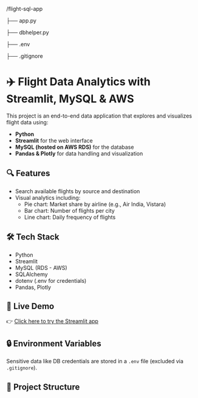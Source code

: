 /flight-sql-app 

├── app.py

├── dbhelper.py

├── .env           

├── .gitignore

# ✈️ Flight Data Analytics with Streamlit, MySQL & AWS

This project is an end-to-end data application that explores and visualizes flight data using:

- **Python**
- **Streamlit** for the web interface
- **MySQL (hosted on AWS RDS)** for the database
- **Pandas & Plotly** for data handling and visualization

## 🔍 Features

- Search available flights by source and destination
- Visual analytics including:
  - Pie chart: Market share by airline (e.g., Air India, Vistara)
  - Bar chart: Number of flights per city
  - Line chart: Daily frequency of flights

## 🛠️ Tech Stack

- Python
- Streamlit
- MySQL (RDS - AWS)
- SQLAlchemy
- dotenv (.env for credentials)
- Pandas, Plotly

## 🚀 Live Demo

👉 [Click here to try the Streamlit app](http://localhost:8504)

## 🔒 Environment Variables

Sensitive data like DB credentials are stored in a `.env` file (excluded via `.gitignore`).

## 📁 Project Structure
